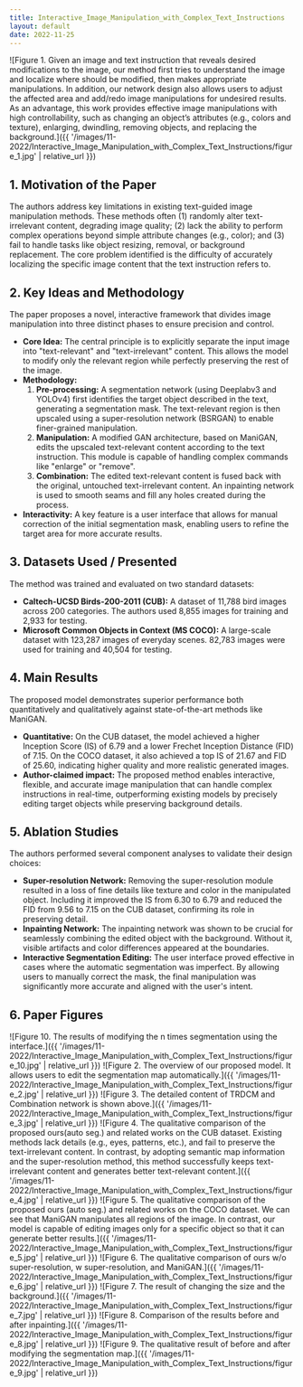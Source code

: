 ```yaml
---
title: Interactive_Image_Manipulation_with_Complex_Text_Instructions
layout: default
date: 2022-11-25
---
```

![Figure 1. Given an image and text instruction that reveals desired modifications to the image, our method first tries to understand the image and localize where should be modified, then makes appropriate manipulations. In addition, our network design also allows users to adjust the affected area and add/redo image manipulations for undesired results. As an advantage, this work provides effective image manipulations with high controllability, such as changing an object’s attributes (e.g., colors and texture), enlarging, dwindling, removing objects, and replacing the background.]({{ '/images/11-2022/Interactive_Image_Manipulation_with_Complex_Text_Instructions/figure_1.jpg' | relative_url }})
## 1. Motivation of the Paper
The authors address key limitations in existing text-guided image manipulation methods. These methods often (1) randomly alter text-irrelevant content, degrading image quality; (2) lack the ability to perform complex operations beyond simple attribute changes (e.g., color); and (3) fail to handle tasks like object resizing, removal, or background replacement. The core problem identified is the difficulty of accurately localizing the specific image content that the text instruction refers to.

## 2. Key Ideas and Methodology
The paper proposes a novel, interactive framework that divides image manipulation into three distinct phases to ensure precision and control.
- **Core Idea:** The central principle is to explicitly separate the input image into "text-relevant" and "text-irrelevant" content. This allows the model to modify only the relevant region while perfectly preserving the rest of the image.
- **Methodology:**
    1.  **Pre-processing:** A segmentation network (using Deeplabv3 and YOLOv4) first identifies the target object described in the text, generating a segmentation mask. The text-relevant region is then upscaled using a super-resolution network (BSRGAN) to enable finer-grained manipulation.
    2.  **Manipulation:** A modified GAN architecture, based on ManiGAN, edits the upscaled text-relevant content according to the text instruction. This module is capable of handling complex commands like "enlarge" or "remove".
    3.  **Combination:** The edited text-relevant content is fused back with the original, untouched text-irrelevant content. An inpainting network is used to smooth seams and fill any holes created during the process.
- **Interactivity:** A key feature is a user interface that allows for manual correction of the initial segmentation mask, enabling users to refine the target area for more accurate results.

## 3. Datasets Used / Presented
The method was trained and evaluated on two standard datasets:
-   **Caltech-UCSD Birds-200-2011 (CUB):** A dataset of 11,788 bird images across 200 categories. The authors used 8,855 images for training and 2,933 for testing.
-   **Microsoft Common Objects in Context (MS COCO):** A large-scale dataset with 123,287 images of everyday scenes. 82,783 images were used for training and 40,504 for testing.

## 4. Main Results
The proposed model demonstrates superior performance both quantitatively and qualitatively against state-of-the-art methods like ManiGAN.
-   **Quantitative:** On the CUB dataset, the model achieved a higher Inception Score (IS) of 6.79 and a lower Frechet Inception Distance (FID) of 7.15. On the COCO dataset, it also achieved a top IS of 21.67 and FID of 25.60, indicating higher quality and more realistic generated images.
-   **Author-claimed impact:** The proposed method enables interactive, flexible, and accurate image manipulation that can handle complex instructions in real-time, outperforming existing models by precisely editing target objects while preserving background details.

## 5. Ablation Studies
The authors performed several component analyses to validate their design choices:
-   **Super-resolution Network:** Removing the super-resolution module resulted in a loss of fine details like texture and color in the manipulated object. Including it improved the IS from 6.30 to 6.79 and reduced the FID from 9.56 to 7.15 on the CUB dataset, confirming its role in preserving detail.
-   **Inpainting Network:** The inpainting network was shown to be crucial for seamlessly combining the edited object with the background. Without it, visible artifacts and color differences appeared at the boundaries.
-   **Interactive Segmentation Editing:** The user interface proved effective in cases where the automatic segmentation was imperfect. By allowing users to manually correct the mask, the final manipulation was significantly more accurate and aligned with the user's intent.

## 6. Paper Figures
![Figure 10. The results of modifying the n times segmentation using the interface.]({{ '/images/11-2022/Interactive_Image_Manipulation_with_Complex_Text_Instructions/figure_10.jpg' | relative_url }})
![Figure 2. The overview of our proposed model. It allows users to edit the segmentation map automatically.]({{ '/images/11-2022/Interactive_Image_Manipulation_with_Complex_Text_Instructions/figure_2.jpg' | relative_url }})
![Figure 3. The detailed content of TRDCM and Combination network is shown above.]({{ '/images/11-2022/Interactive_Image_Manipulation_with_Complex_Text_Instructions/figure_3.jpg' | relative_url }})
![Figure 4. The qualitative comparison of the proposed ours(auto seg.) and related works on the CUB dataset. Existing methods lack details (e.g., eyes, patterns, etc.), and fail to preserve the text-irrelevant content. In contrast, by adopting semantic map information and the super-resolution method, this method successfully keeps text-irrelevant content and generates better text-relevant content.]({{ '/images/11-2022/Interactive_Image_Manipulation_with_Complex_Text_Instructions/figure_4.jpg' | relative_url }})
![Figure 5. The qualitative comparison of the proposed ours (auto seg.) and related works on the COCO dataset. We can see that ManiGAN manipulates all regions of the image. In contrast, our model is capable of editing images only for a specific object so that it can generate better results.]({{ '/images/11-2022/Interactive_Image_Manipulation_with_Complex_Text_Instructions/figure_5.jpg' | relative_url }})
![Figure 6. The qualitative comparison of ours w/o super-resolution, w super-resolution, and ManiGAN.]({{ '/images/11-2022/Interactive_Image_Manipulation_with_Complex_Text_Instructions/figure_6.jpg' | relative_url }})
![Figure 7. The result of changing the size and the background.]({{ '/images/11-2022/Interactive_Image_Manipulation_with_Complex_Text_Instructions/figure_7.jpg' | relative_url }})
![Figure 8. Comparison of the results before and after inpainting.]({{ '/images/11-2022/Interactive_Image_Manipulation_with_Complex_Text_Instructions/figure_8.jpg' | relative_url }})
![Figure 9. The qualitative result of before and after modifying the segmentation map.]({{ '/images/11-2022/Interactive_Image_Manipulation_with_Complex_Text_Instructions/figure_9.jpg' | relative_url }})
